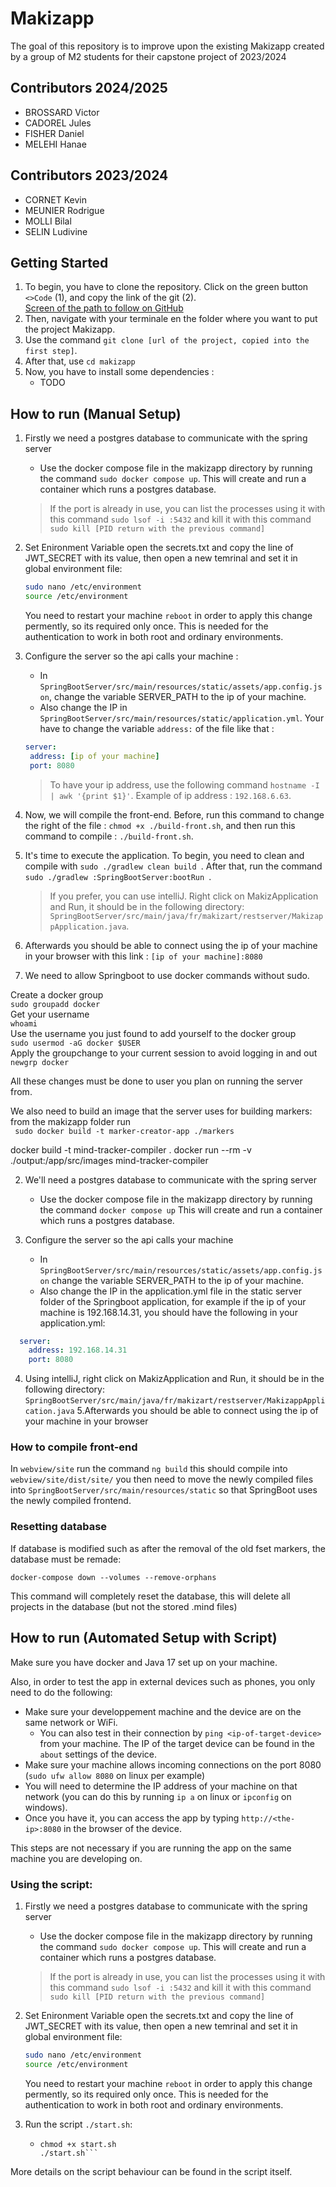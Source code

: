# Makizapp

The goal of this repository is to improve upon the existing Makizapp created by a group of M2 students for their capstone project of 2023/2024

## Contributors 2024/2025

- BROSSARD Victor
- CADOREL Jules
- FISHER Daniel
- MELEHI Hanae


## Contributors 2023/2024

- CORNET Kevin
- MEUNIER Rodrigue
- MOLLI Bilal
- SELIN Ludivine
 
## Getting Started
1. To begin, you have to clone the repository. Click on the green button ``` <>Code ``` (1), and copy the link of the git (2).  
   [Screen of the path to follow on GitHub](docs/images/screen_gitclone.png)
2. Then, navigate with your terminale en the folder where you want to put the project Makizapp.
3. Use the command ``` git clone [url of the project, copied into the first step] ```.
4. After that, use ``` cd makizapp ```
5. Now, you have to install some dependencies :
    - TODO

## How to run (Manual Setup)

1. Firstly we need a postgres database to communicate with the spring server
   - Use the docker compose file in the makizapp directory by running the command
     ``` sudo docker compose up ```. This will create and run a container which runs a postgres database.
   > If the port is already in use, you can list the processes using it with this command ```sudo lsof -i :5432``` and kill it with this command ```sudo kill [PID return with the previous command]```

2. Set Enironment Variable
   open the secrets.txt and copy the line of JWT_SECRET with its value, then open a new temrinal and set it in global environment file: 
   ```bash
   sudo nano /etc/environment
   source /etc/environment
   ```
   You need to restart your machine  ```reboot``` in order to apply this change permently, so its required only once.
   This is needed for the authentication to work in both root and ordinary environments.

4. Configure the server so the api calls your machine :
   - In ```SpringBootServer/src/main/resources/static/assets/app.config.json```,
     change the variable SERVER_PATH to the ip of your machine.
   - Also change the IP in ```SpringBootServer/src/main/resources/static/application.yml```.
     Your have to change the variable ``` address: ``` of the file like that :

   ```yml
   server:
    address: [ip of your machine]
    port: 8080
   ```
   > To have your ip address, use the following command ``` hostname -I | awk '{print $1}' ```.
   > Example of ip address :  ``` 192.168.6.63 ```.

5. Now, we will compile the front-end. Before, run this command to change the right of the file :
   ``` chmod +x ./build-front.sh ```, and then run this command to compile : ``` ./build-front.sh ```.

6. It's time to execute the application. To begin, you need to clean and compile with  ```sudo ./gradlew clean build ```.
   After that, run the command ```sudo ./gradlew :SpringBootServer:bootRun ```.

   > If you prefer, you can use intelliJ. Right click on MakizApplication and Run, it should be in the following directory:
   > ```SpringBootServer/src/main/java/fr/makizart/restserver/MakizappApplication.java```.

5. Afterwards you should be able to connect using the ip of your machine in your browser with this link :
   ``` [ip of your machine]:8080 ```

1. We need to allow Springboot to use docker commands without sudo.

Create  a docker group\
```sudo groupadd docker```\
Get your username\
```whoami```\
Use the username you just found to add yourself to the docker group\
```sudo usermod -aG docker $USER```\
Apply the groupchange to your current session to avoid logging in and out\
```newgrp docker```

All these changes must be done to user you plan on running the server from.

We also need to build an image that the server uses for building markers:
from the makizapp folder run\
``` sudo docker build -t marker-creator-app ./markers```

docker build -t mind-tracker-compiler .
docker run --rm -v ./output:/app/src/images mind-tracker-compiler

2. We'll need a postgres database to communicate with the spring server
    - Use the docker compose file in the makizapp directory by running the command
      ```docker compose up```
      This will create and run a container which runs a postgres database.

3. Configure the server so the api calls your machine
    - In ```SpringBootServer/src/main/resources/static/assets/app.config.json```
      change the variable SERVER_PATH to the ip of your machine.
    - Also change the IP in the application.yml file in the static server folder of the Springboot application,  for example if the ip of your machine is
      192.168.14.31, you should have the following in your application.yml:
```yml
  server:
    address: 192.168.14.31
    port: 8080
  ```


4. Using intelliJ, right click on MakizApplication and Run, it should be in the following directory:
   ```SpringBootServer/src/main/java/fr/makizart/restserver/MakizappApplication.java```
   5.Afterwards you should be able to connect using the ip of your machine in your browser

### How to compile front-end

In
```webview/site```
run the command
```ng build```
this should compile into ```webview/site/dist/site/```
you then need to move the newly compiled files into
```SpringBootServer/src/main/resources/static```
so that SpringBoot uses the newly compiled frontend.


### Resetting database

If database is modified such as after the removal of the old fset markers, the database must be remade:

```docker-compose down --volumes --remove-orphans```

This command will completely reset the database, this will delete all projects in the database (but not the stored .mind files)




## How to run (Automated Setup with Script)

Make sure you have docker and Java 17 set up on your machine.

Also, in order to test the app in external devices such as phones, you only need to do the following:
- Make sure your developpement machine and the device are on the same network or WiFi.
    - You can also test in their connection by `ping <ip-of-target-device>` from your machine. The IP of the target device can be found in the `about` settings of the device.
- Make sure your machine allows incoming connections on the port 8080 (`sudo ufw allow 8080` on linux per example)
- You will need to determine the IP address of your machine on that network (you can do this by running `ip a` on linux or `ipconfig` on windows).
- Once you have it, you can access the app by typing `http://<the-ip>:8080` in the browser of the device.

This steps are not necessary if you are running the app on the same machine you are developing on.

### Using the script:

1. Firstly we need a postgres database to communicate with the spring server
   - Use the docker compose file in the makizapp directory by running the command
     ``` sudo docker compose up ```. This will create and run a container which runs a postgres database.
   > If the port is already in use, you can list the processes using it with this command ```sudo lsof -i :5432``` and kill it with this command ```sudo kill [PID return with the previous command]```

2. Set Enironment Variable
   open the secrets.txt and copy the line of JWT_SECRET with its value, then open a new temrinal and set it in global environment file: 
   ```bash
   sudo nano /etc/environment
   source /etc/environment
   ```
   You need to restart your machine  ```reboot``` in order to apply this change permently, so its required only once.
   This is needed for the authentication to work in both root and ordinary environments.


2. Run the script `./start.sh`:
    - ```shell
      chmod +x start.sh
      ./start.sh```
 More details on the script behaviour can be found in the script itself.

